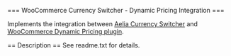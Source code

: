 === WooCommerce Currency Switcher - Dynamic Pricing Integration ===

Implements the integration between [Aelia Currency Switcher](https://aelia.co/shop/currency-switcher-woocommerce/) and [WooCommerce Dynamic Pricing plugin](https://www.woothemes.com/products/woocommerce-dynamic-pricing/).

== Description ==
See readme.txt for details.
